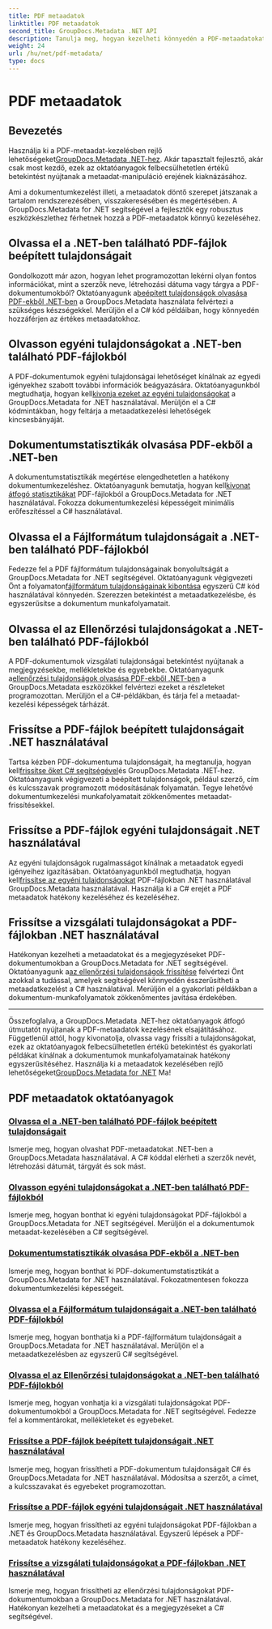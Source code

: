 ```yaml
---
title: PDF metaadatok
linktitle: PDF metaadatok
second_title: GroupDocs.Metadata .NET API
description: Tanulja meg, hogyan kezelheti könnyedén a PDF-metaadatokat a GroupDocs.Metadata for .NET oktatóanyaggal. Hozzáférés a beépített és egyéni tulajdonságokhoz C# kóddal.
weight: 24
url: /hu/net/pdf-metadata/
type: docs
---
```

# PDF metaadatok

## Bevezetés

 Használja ki a PDF-metaadat-kezelésben rejlő lehetőségeket[GroupDocs.Metadata .NET-hez](https://www.groupdocs.com/products/metadata/net). Akár tapasztalt fejlesztő, akár csak most kezdő, ezek az oktatóanyagok felbecsülhetetlen értékű betekintést nyújtanak a metaadat-manipuláció erejének kiaknázásához.

Ami a dokumentumkezelést illeti, a metaadatok döntő szerepet játszanak a tartalom rendszerezésében, visszakeresésében és megértésében. A GroupDocs.Metadata for .NET segítségével a fejlesztők egy robusztus eszközkészlethez férhetnek hozzá a PDF-metaadatok könnyű kezeléséhez.

## Olvassa el a .NET-ben található PDF-fájlok beépített tulajdonságait

 Gondolkozott már azon, hogyan lehet programozottan lekérni olyan fontos információkat, mint a szerzők neve, létrehozási dátuma vagy tárgya a PDF-dokumentumokból? Oktatóanyagunk a[beépített tulajdonságok olvasása PDF-ekből .NET-ben](./read-built-in-properties-pdfs/) a GroupDocs.Metadata használata felvértezi a szükséges készségekkel. Merüljön el a C# kód példáiban, hogy könnyedén hozzáférjen az értékes metaadatokhoz.


## Olvasson egyéni tulajdonságokat a .NET-ben található PDF-fájlokból

 A PDF-dokumentumok egyéni tulajdonságai lehetőséget kínálnak az egyedi igényekhez szabott további információk beágyazására. Oktatóanyagunkból megtudhatja, hogyan kell[kivonja ezeket az egyéni tulajdonságokat](./read-custom-properties-pdfs/) a GroupDocs.Metadata for .NET használatával. Merüljön el a C# kódmintákban, hogy feltárja a metaadatkezelési lehetőségek kincsesbányáját.


## Dokumentumstatisztikák olvasása PDF-ekből a .NET-ben

 A dokumentumstatisztikák megértése elengedhetetlen a hatékony dokumentumkezeléshez. Oktatóanyagunk bemutatja, hogyan kell[kivonat átfogó statisztikákat](./read-document-statistics-pdfs/) PDF-fájlokból a GroupDocs.Metadata for .NET használatával. Fokozza dokumentumkezelési képességeit minimális erőfeszítéssel a C# használatával.

## Olvassa el a Fájlformátum tulajdonságait a .NET-ben található PDF-fájlokból

Fedezze fel a PDF fájlformátum tulajdonságainak bonyolultságát a GroupDocs.Metadata for .NET segítségével. Oktatóanyagunk végigvezeti Önt a folyamaton[fájlformátum tulajdonságainak kibontása](./read-file-format-properties-pdfs/) egyszerű C# kód használatával könnyedén. Szerezzen betekintést a metaadatkezelésbe, és egyszerűsítse a dokumentum munkafolyamatait.

## Olvassa el az Ellenőrzési tulajdonságokat a .NET-ben található PDF-fájlokból

 A PDF-dokumentumok vizsgálati tulajdonságai betekintést nyújtanak a megjegyzésekbe, mellékletekbe és egyebekbe. Oktatóanyagunk a[ellenőrzési tulajdonságok olvasása PDF-ekből .NET-ben](./read-inspection-properties-pdfs/) a GroupDocs.Metadata eszközökkel felvértezi ezeket a részleteket programozottan. Merüljön el a C#-példákban, és tárja fel a metaadat-kezelési képességek tárházát.

## Frissítse a PDF-fájlok beépített tulajdonságait .NET használatával

 Tartsa kézben PDF-dokumentuma tulajdonságait, ha megtanulja, hogyan kell[frissítse őket C# segítségével](./update-built-in-properties-pdfs/)és GroupDocs.Metadata .NET-hez. Oktatóanyagunk végigvezeti a beépített tulajdonságok, például szerző, cím és kulcsszavak programozott módosításának folyamatán. Tegye lehetővé dokumentumkezelési munkafolyamatait zökkenőmentes metaadat-frissítésekkel.

## Frissítse a PDF-fájlok egyéni tulajdonságait .NET használatával

 Az egyéni tulajdonságok rugalmasságot kínálnak a metaadatok egyedi igényeihez igazításában. Oktatóanyagunkból megtudhatja, hogyan kell[frissítse az egyéni tulajdonságokat](./update-custom-properties-pdfs/) PDF-fájlokban .NET használatával GroupDocs.Metadata használatával. Használja ki a C# erejét a PDF metaadatok hatékony kezeléséhez és kezeléséhez.

## Frissítse a vizsgálati tulajdonságokat a PDF-fájlokban .NET használatával

 Hatékonyan kezelheti a metaadatokat és a megjegyzéseket PDF-dokumentumokban a GroupDocs.Metadata for .NET segítségével. Oktatóanyagunk a[az ellenőrzési tulajdonságok frissítése](./update-inspection-properties-pdfs/) felvértezi Önt azokkal a tudással, amelyek segítségével könnyedén ésszerűsítheti a metaadatkezelést a C# használatával. Merüljön el a gyakorlati példákban a dokumentum-munkafolyamatok zökkenőmentes javítása érdekében.

----

Összefoglalva, a GroupDocs.Metadata .NET-hez oktatóanyagok átfogó útmutatót nyújtanak a PDF-metaadatok kezelésének elsajátításához. Függetlenül attól, hogy kivonatolja, olvassa vagy frissíti a tulajdonságokat, ezek az oktatóanyagok felbecsülhetetlen értékű betekintést és gyakorlati példákat kínálnak a dokumentumok munkafolyamatainak hatékony egyszerűsítéséhez. Használja ki a metaadatok kezelésében rejlő lehetőségeket[GroupDocs.Metadata for .NET](https://www.groupdocs.com/products/metadata/net) Ma!
## PDF metaadatok oktatóanyagok
### [Olvassa el a .NET-ben található PDF-fájlok beépített tulajdonságait](./read-built-in-properties-pdfs/)
Ismerje meg, hogyan olvashat PDF-metaadatokat .NET-ben a GroupDocs.Metadata használatával. A C# kóddal elérheti a szerzők nevét, létrehozási dátumát, tárgyát és sok mást.
### [Olvasson egyéni tulajdonságokat a .NET-ben található PDF-fájlokból](./read-custom-properties-pdfs/)
Ismerje meg, hogyan bonthat ki egyéni tulajdonságokat PDF-fájlokból a GroupDocs.Metadata for .NET segítségével. Merüljön el a dokumentumok metaadat-kezelésében a C# segítségével.
### [Dokumentumstatisztikák olvasása PDF-ekből a .NET-ben](./read-document-statistics-pdfs/)
Ismerje meg, hogyan bonthat ki PDF-dokumentumstatisztikát a GroupDocs.Metadata for .NET használatával. Fokozatmentesen fokozza dokumentumkezelési képességeit.
### [Olvassa el a Fájlformátum tulajdonságait a .NET-ben található PDF-fájlokból](./read-file-format-properties-pdfs/)
Ismerje meg, hogyan bonthatja ki a PDF-fájlformátum tulajdonságait a GroupDocs.Metadata for .NET használatával. Merüljön el a metaadatkezelésben az egyszerű C# segítségével.
### [Olvassa el az Ellenőrzési tulajdonságokat a .NET-ben található PDF-fájlokból](./read-inspection-properties-pdfs/)
Ismerje meg, hogyan vonhatja ki a vizsgálati tulajdonságokat PDF-dokumentumokból a GroupDocs.Metadata for .NET segítségével. Fedezze fel a kommentárokat, mellékleteket és egyebeket.
### [Frissítse a PDF-fájlok beépített tulajdonságait .NET használatával](./update-built-in-properties-pdfs/)
Ismerje meg, hogyan frissítheti a PDF-dokumentum tulajdonságait C# és GroupDocs.Metadata for .NET használatával. Módosítsa a szerzőt, a címet, a kulcsszavakat és egyebeket programozottan.
### [Frissítse a PDF-fájlok egyéni tulajdonságait .NET használatával](./update-custom-properties-pdfs/)
Ismerje meg, hogyan frissítheti az egyéni tulajdonságokat PDF-fájlokban a .NET és GroupDocs.Metadata használatával. Egyszerű lépések a PDF-metaadatok hatékony kezeléséhez.
### [Frissítse a vizsgálati tulajdonságokat a PDF-fájlokban .NET használatával](./update-inspection-properties-pdfs/)
Ismerje meg, hogyan frissítheti az ellenőrzési tulajdonságokat PDF-dokumentumokban a GroupDocs.Metadata for .NET használatával. Hatékonyan kezelheti a metaadatokat és a megjegyzéseket a C# segítségével.
